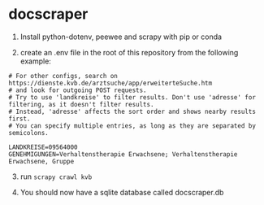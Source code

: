 # docscraper

1. Install python-dotenv, peewee and scrapy with pip or conda

2. create an .env file in the root of this repository from the following example:
```
# For other configs, search on https://dienste.kvb.de/arztsuche/app/erweiterteSuche.htm
# and look for outgoing POST requests.
# Try to use 'landkreise' to filter results. Don't use 'adresse' for filtering, as it doesn't filter results.
# Instead, 'adresse' affects the sort order and shows nearby results first.
# You can specify multiple entries, as long as they are separated by semicolons.

LANDKREISE=09564000
GENEHMIGUNGEN=Verhaltenstherapie Erwachsene; Verhaltenstherapie Erwachsene, Gruppe
```

3. run ```scrapy crawl kvb```

4. You should now have a sqlite database called docscraper.db